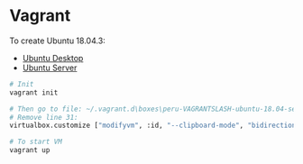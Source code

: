 # Vagrant

To create Ubuntu 18.04.3:
- [Ubuntu Desktop](ubuntu-desktop/README.md)
- [Ubuntu Server](ubuntu-server/README.md)

```bash
# Init
vagrant init

# Then go to file: ~/.vagrant.d\boxes\peru-VAGRANTSLASH-ubuntu-18.04-server-amd64\20200207.01\virtualbox
# Remove line 31: 
virtualbox.customize ["modifyvm", :id, "--clipboard-mode", "bidirectional"]

# To start VM
vagrant up
```